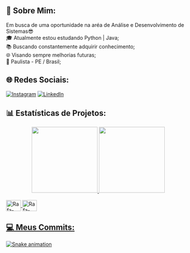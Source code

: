 ## 💫 Sobre Mim:
Em busca de uma oportunidade na aréa de Análise e Desenvolvimento de Sistemas😎<br>🎓 Atualmente estou estudando Python | Java;<br>📚 Buscando constantemente adquirir conhecimento;<br>🌐 Visando sempre melhorias futuras;<br>📍 Paulista - PE / Brasil;


## 🌐 Redes Sociais:
[![Instagram](https://img.shields.io/badge/Instagram-%23E4405F.svg?logo=Instagram&logoColor=white)](https://instagram.com/https://www.instagram.com/douglas.bcsilva/) [![LinkedIn](https://img.shields.io/badge/LinkedIn-%230077B5.svg?logo=linkedin&logoColor=white)](https://linkedin.com/in/https://www.linkedin.com/in/douglas-batista-33116221a/) 

## 📊 Estatísticas de Projetos:
<div align="center">
  <a href="https://github.com/douglas368">
  <img height="180em" src="https://github-readme-stats.vercel.app/api?username=douglas368&show_icons=true&theme=dracula&include_all_commits=true&count_private=true"/>
  <img height="180em" src="https://github-readme-stats.vercel.app/api/top-langs/?username=douglas368&layout=compact&langs_count=7&theme=dracula"/>
</div>

<div style="display: inline_block"><br>
    <img align="center" alt="Rafa-Python" height="30" width="40" src="https://cdn.jsdelivr.net/gh/devicons/devicon/icons/python/python-original.svg" />
    <img align="center" alt="Rafa-Python" height="30" width="40" src="https://cdn.jsdelivr.net/gh/devicons/devicon/icons/java/java-original.svg" />        
   </div>
   
          
 
  ## 💻 Meus Commits:
 
  ![Snake animation](https://github.com/douglas368/douglas368/blob/output/github-contribution-grid-snake.svg)
 
</div>
